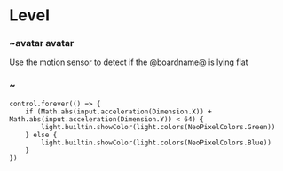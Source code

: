 # Level

### ~avatar avatar

Use the motion sensor to detect if the @boardname@ is lying flat

### ~


```blocks
control.forever(() => {
    if (Math.abs(input.acceleration(Dimension.X)) + Math.abs(input.acceleration(Dimension.Y)) < 64) {
        light.builtin.showColor(light.colors(NeoPixelColors.Green))
    } else {
        light.builtin.showColor(light.colors(NeoPixelColors.Blue))
    }
})
```